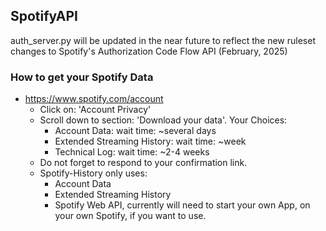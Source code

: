 ## SpotifyAPI
auth_server.py will be updated in the near future to reflect the new ruleset changes to Spotify's Authorization Code Flow API (February, 2025)
<!-- - See your all-time favorites
- Generate lost song candidates
- Create / Modify Playlists -->

### How to get your Spotify Data
- https://www.spotify.com/account
	- Click on: 'Account Privacy'
	- Scroll down to section: 'Download your data'. Your Choices:
		- Account Data:  				wait time: ~several days
		- Extended Streaming History:  	wait time: ~week
		- Technical Log:				wait time: ~2-4 weeks
	- Do not forget to respond to your confirmation link.
	- Spotify-History only uses:
		- Account Data
		- Extended Streaming History
		- Spotify Web API, currently will need to start your own App, on your own Spotify, if you want to use.